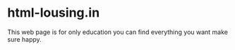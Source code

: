 # html-lousing.in
This web page is for only education you can find everything you want make sure happy.
